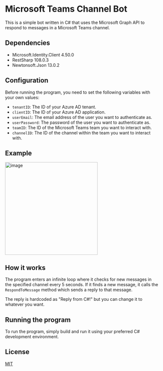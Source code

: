 # Microsoft Teams Channel Bot


This is a simple bot written in C# that uses the Microsoft Graph API to respond to messages in a Microsoft Teams channel.

## Dependencies

- Microsoft.Identity.Client 4.50.0
- RestSharp 108.0.3
- Newtonsoft.Json 13.0.2

## Configuration

Before running the program, you need to set the following variables with your own values:

- `tenantID`: The ID of your Azure AD tenant.
- `clientID`: The ID of your Azure AD application.
- `userEmail`: The email address of the user you want to authenticate as.
- `userPassword`: The password of the user you want to authenticate as.
- `teamID`: The ID of the Microsoft Teams team you want to interact with.
- `channelID`: The ID of the channel within the team you want to interact with.

## Example

<img width="304" alt="image" src="https://user-images.githubusercontent.com/110940406/225104148-23ea9122-b75b-4ef6-9d47-4558fb5f357e.png">


## How it works

The program enters an infinite loop where it checks for new messages in the specified channel every 5 seconds. If it finds a new message, it calls the `RespondToMessage` method which sends a reply to that message.

The reply is hardcoded as "Reply from C#!" but you can change it to whatever you want.



## Running the program

To run the program, simply build and run it using your preferred C# development environment.

## License

[MIT](https://github.com/seymenbahtiyar/Microsoft_Teams_Channel_Bot/blob/main/LICENSE)

